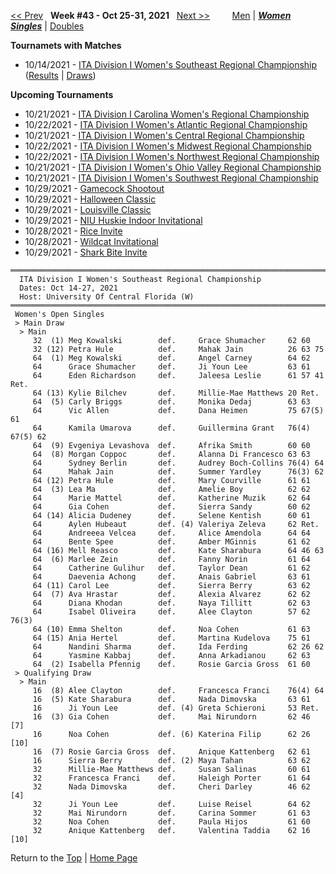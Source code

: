 <a name="top"></a>[<< Prev](women_singles_2142.md) &nbsp; **Week #43 - Oct 25-31, 2021** &nbsp; [Next >>](women_singles_2144.md) &nbsp;&nbsp;&nbsp;&nbsp;&nbsp;&nbsp;&nbsp; [Men](./men_singles_2143.md) &#124; [***Women***](./women_singles_2143.md) &nbsp;&nbsp;&nbsp;&nbsp;&nbsp; [***Singles***](./women_singles_2143.md) &#124; [Doubles](./women_doubles_2143.md)

**Tournamets with Matches**  
- 10/14/2021 - [ITA Division I Women's Southeast Regional Championship](#21-46458) ([Results](#21-46458) &#124; <a href="https://colleges.wearecollegetennis.com/competitions/UniversityOfCentralFloridaW/Tournaments/Overview/477EFA21-99A1-4948-BCBA-3E47323DA44C" target="_blank">Draws</a>)  

**Upcoming Tournaments**  
- 10/21/2021 - <a href="https://colleges.wearecollegetennis.com/competitions/WakeForestUniversityW/Tournaments/Overview/61F146C9-753C-4458-9E95-EE269C0BB692" target="_blank">ITA Division I Carolina Women's Regional Championship</a>  
- 10/22/2021 - <a href="https://colleges.wearecollegetennis.com/competitions/UniversityOfVirginiaW/Tournaments/Overview/03D2591A-B4EA-40D0-84EE-FA366640953F" target="_blank">ITA Division I Women's Atlantic Regional Championship</a>  
- 10/21/2021 - <a href="https://colleges.wearecollegetennis.com/competitions/UniversityOfIowaW/Tournaments/Overview/D14DFB81-5E2F-4C19-96BD-C7C8E01E527B" target="_blank">ITA Division I Women's Central Regional Championship</a>  
- 10/22/2021 - <a href="https://colleges.wearecollegetennis.com/competitions/OhioStateUniversityW/Tournaments/Overview/6552AE44-FB48-4C1E-A09A-B67C23ED4FEA" target="_blank">ITA Division I Women's Midwest Regional Championship</a>  
- 10/22/2021 - <a href="https://colleges.wearecollegetennis.com/competitions/StanfordUniversityW/Tournaments/Overview/069089F9-1C02-43BD-82B5-B68774093F12" target="_blank">ITA Division I Women's Northwest Regional Championship</a>  
- 10/21/2021 - <a href="https://colleges.wearecollegetennis.com/competitions/MiddleTennesseeStateUniversityW/Tournaments/Overview/34C6481F-30D0-4BCE-8E27-2B57D253FF5B" target="_blank">ITA Division I Women's Ohio Valley Regional Championship</a>  
- 10/21/2021 - <a href="https://colleges.wearecollegetennis.com/competitions/UniversityOfSanDiegoW/Tournaments/Overview/9B2A2826-DFA4-4AF2-9D87-2A1D153E1CC1" target="_blank">ITA Division I Women's Southwest Regional Championship</a>  
- 10/29/2021 - <a href="https://colleges.wearecollegetennis.com/competitions/UniversityOfSouthCarolinaW/Tournaments/Overview/57638985-23D4-4AA9-BCB7-AE8C7129F7F3" target="_blank">Gamecock Shootout</a>  
- 10/29/2021 - <a href="https://colleges.wearecollegetennis.com/competitions/UniversityOfNewMexicoW/Tournaments/Overview/DA2F178D-FDC8-43EF-8DAB-5045133E57F7" target="_blank">Halloween Classic</a>  
- 10/29/2021 - <a href="https://colleges.wearecollegetennis.com/competitions/UniversityOfLouisvilleW/Tournaments/Overview/3CA2F6A8-534B-4A9B-999A-8A440E45FA8F" target="_blank">Louisville Classic</a>  
- 10/29/2021 - <a href="https://colleges.wearecollegetennis.com/competitions/NorthernIllinoisUnivW/Tournaments/Overview/4A2D7ED0-6708-44A9-9E54-7EE1CE4409AD" target="_blank">NIU Huskie Indoor Invitational</a>  
- 10/28/2021 - <a href="https://colleges.wearecollegetennis.com/competitions/RiceUniversityW/Tournaments/Overview/4F0CBA0B-FA20-4853-8B64-8B24AEB43DF5" target="_blank">Rice Invite</a>  
- 10/28/2021 - <a href="https://colleges.wearecollegetennis.com/competitions/UniversityOfArizonaW/Tournaments/Overview/64798DC4-18F8-4118-BF15-ACEDAC7642C9" target="_blank">Wildcat Invitational</a>  
- 10/29/2021 - <a href="https://colleges.wearecollegetennis.com/competitions/NovaSoutheasternUnivW/Tournaments/Overview/FD071068-D5DA-4E20-B9FE-5D66B26BC727" target="_blank">Shark Bite Invite</a>  

<a name="21-46458"></a>
~~~
════════════════════════════════════════════════════════════════════════════
  ITA Division I Women's Southeast Regional Championship
  Dates: Oct 14-27, 2021
  Host: University Of Central Florida (W)
════════════════════════════════════════════════════════════════════════════
 Women's Open Singles
 > Main Draw
  > Main
     32  (1) Meg Kowalski        def.     Grace Shumacher     62 60
     32 (12) Petra Hule          def.     Mahak Jain          26 63 75
     64  (1) Meg Kowalski        def.     Angel Carney        64 62
     64      Grace Shumacher     def.     Ji Youn Lee         63 61
     64      Eden Richardson     def.     Jaleesa Leslie      61 57 41 Ret.
     64 (13) Kylie Bilchev       def.     Millie-Mae Matthews 20 Ret.
     64  (5) Carly Briggs        def.     Monika Dedaj        63 63
     64      Vic Allen           def.     Dana Heimen         75 67(5) 61
     64      Kamila Umarova      def.     Guillermina Grant   76(4) 67(5) 62
     64  (9) Evgeniya Levashova  def.     Afrika Smith        60 60
     64  (8) Morgan Coppoc       def.     Alanna Di Francesco 63 63
     64      Sydney Berlin       def.     Audrey Boch-Collins 76(4) 64
     64      Mahak Jain          def.     Summer Yardley      76(3) 62
     64 (12) Petra Hule          def.     Mary Courville      61 61
     64  (3) Lea Ma              def.     Amelie Boy          62 62
     64      Marie Mattel        def.     Katherine Muzik     62 64
     64      Gia Cohen           def.     Sierra Sandy        60 62
     64 (14) Alicia Dudeney      def.     Selene Kentish      60 61
     64      Aylen Hubeaut       def. (4) Valeriya Zeleva     62 Ret.
     64      Andreeea Velcea     def.     Alice Amendola      64 64
     64      Bente Spee          def.     Amber MGinnis       61 62
     64 (16) Mell Reasco         def.     Kate Sharabura      64 46 63
     64  (6) Marlee Zein         def.     Fanny Norin         61 64
     64      Catherine Gulihur   def.     Taylor Dean         61 62
     64      Daevenia Achong     def.     Anais Gabriel       63 61
     64 (11) Carol Lee           def.     Sierra Berry        63 62
     64  (7) Ava Hrastar         def.     Alexia Alvarez      62 62
     64      Diana Khodan        def.     Naya Tillitt        62 63
     64      Isabel Oliveira     def.     Alee Clayton        57 62 76(3)
     64 (10) Emma Shelton        def.     Noa Cohen           61 63
     64 (15) Ania Hertel         def.     Martina Kudelova    75 61
     64      Nandini Sharma      def.     Ida Ferding         62 26 62
     64      Yasmine Kabbaj      def.     Anna Arkadianou     62 63
     64  (2) Isabella Pfennig    def.     Rosie Garcia Gross  61 60
 > Qualifying Draw
  > Main
     16  (8) Alee Clayton        def.     Francesca Franci    76(4) 64
     16  (5) Kate Sharabura      def.     Nada Dimovska       63 61
     16      Ji Youn Lee         def. (4) Greta Schieroni     53 Ret.
     16  (3) Gia Cohen           def.     Mai Nirundorn       62 46 [7]
     16      Noa Cohen           def. (6) Katerina Filip      62 26 [10]
     16  (7) Rosie Garcia Gross  def.     Anique Kattenberg   62 61
     16      Sierra Berry        def. (2) Maya Tahan          63 62
     32      Millie-Mae Matthews def.     Susan Salinas       60 61
     32      Francesca Franci    def.     Haleigh Porter      61 64
     32      Nada Dimovska       def.     Cheri Darley        46 62 [4]
     32      Ji Youn Lee         def.     Luise Reisel        64 62
     32      Mai Nirundorn       def.     Carina Sommer       61 63
     32      Noa Cohen           def.     Paula Hijos         61 60
     32      Anique Kattenberg   def.     Valentina Taddia    62 16 [10]
~~~

Return to the [Top](./women_singles_2143.md) &#124; [Home Page](../../index.md)